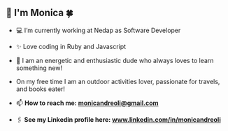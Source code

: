 ## 👋 I'm Monica 🍀 

- 💻 I’m currently working at Nedap as Software Developer
- ✨ Love coding in Ruby and Javascript
- 🦄 I am an energetic and enthusiastic dude who always loves to learn something new!
- On my free time I am an outdoor activities lover, passionate for travels, and books eater!

- 📫 **How to reach me: monicandreoli@gmail.com** 
- 🖇 **See my Linkedin profile here: www.linkedin.com/in/monicandreoli**
